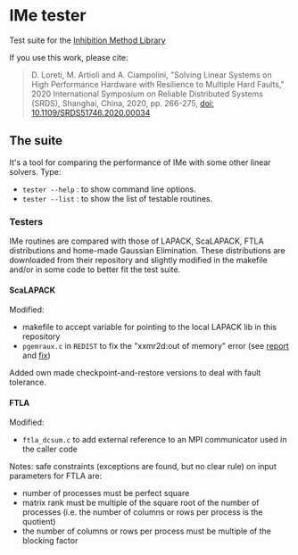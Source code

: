 # IMe tester
Test suite for the [Inhibition Method Library](https://github.com/Reference-IMe/ime-lib)

If you use this work, please cite:
> D. Loreti, M. Artioli and A. Ciampolini, "Solving Linear Systems on High Performance Hardware with Resilience to Multiple Hard Faults," 2020 International Symposium on Reliable Distributed Systems (SRDS), Shanghai, China, 2020, pp. 266-275, [doi: 10.1109/SRDS51746.2020.00034](https://dx.doi.org/10.1109/SRDS51746.2020.00034)

## The suite
It's a tool for comparing the performance of IMe with some other linear solvers.
Type:
- `tester --help`	: to show command line options.
- `tester --list` : to show the list of testable routines.

### Testers
IMe routines are compared with those of LAPACK, ScaLAPACK, FTLA distributions and home-made Gaussian Elimination.
These distributions are downloaded from their repository and slightly modified in the makefile and/or in some code to better fit the test suite.

#### ScaLAPACK
Modified:
- makefile to accept variable for pointing to the local LAPACK lib in this repository
- `pgemraux.c` in `REDIST` to fix the "xxmr2d:out of memory" error (see [report](https://software.intel.com/en-us/forums/intel-math-kernel-library/topic/286499) and [fix](http://icl.cs.utk.edu/lapack-forum/viewtopic.php?f=2&t=465&p=1537&hilit=xxmr2d#p1537))

Added own made checkpoint-and-restore versions to deal with fault tolerance.

#### FTLA
Modified:
- `ftla_dcsum.c` to add external reference to an MPI communicator used in the caller code

Notes: safe constraints (exceptions are found, but no clear rule) on input parameters for FTLA are:
 - number of processes must be perfect square
 - matrix rank must be multiple of the square root of the number of processes (i.e. the number of columns or rows per process is the quotient)
 - the number of columns or rows per process must be multiple of the blocking factor
 